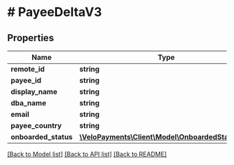 # # PayeeDeltaV3

## Properties

Name | Type | Description | Notes
------------ | ------------- | ------------- | -------------
**remote_id** | **string** |  |
**payee_id** | **string** |  | [readonly]
**display_name** | **string** |  | [optional]
**dba_name** | **string** |  | [optional]
**email** | **string** |  | [optional]
**payee_country** | **string** |  | [optional]
**onboarded_status** | [**\VeloPayments\Client\Model\OnboardedStatusV32**](OnboardedStatusV32.md) |  | [optional]

[[Back to Model list]](../../README.md#models) [[Back to API list]](../../README.md#endpoints) [[Back to README]](../../README.md)
